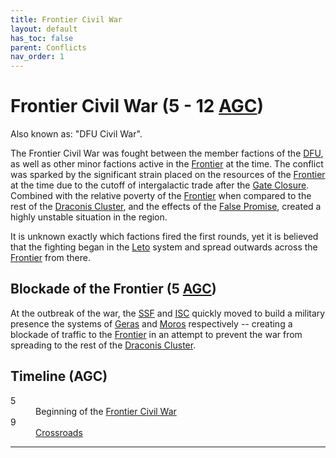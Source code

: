 ```yaml
---
title: Frontier Civil War
layout: default
has_toc: false
parent: Conflicts
nav_order: 1
---
```


# Frontier Civil War (5 - 12 [AGC])
Also known as: "DFU Civil War".

The Frontier Civil War was fought between the member factions of the [DFU], as well as other minor factions active in the [Frontier] at the time. The conflict was sparked by the significant strain placed on the resources of the [Frontier] at the time due to the cutoff of intergalactic trade after the [Gate Closure]. Combined with the relative poverty of the [Frontier] when compared to the rest of the [Draconis Cluster], and the effects of the [False Promise], created a highly unstable situation in the region.

It is unknown exactly which factions fired the first rounds, yet it is believed that the fighting began in the [Leto] system and spread outwards across the [Frontier] from there.

## Blockade of the Frontier (5 [AGC])
At the outbreak of the war, the [SSF] and [ISC] quickly moved to build a military presence the systems of [Geras] and [Moros] respectively -- creating a blockade of traffic to the [Frontier] in an attempt to prevent the war from spreading to the rest of the [Draconis Cluster].

## Timeline (AGC)
<dl>
    <dt>5</dt><dd>Beginning of the <a href="./frontier_civil_war.html">Frontier Civil War</a></dd>
    <dt>9</dt><dd><a href="../events/crossroads.html">Crossroads</a></dd>
</dl>

----

[DFU]: ../../factions/dfu/
[SSF]: ../../factions/ssf/
[ISC]: ../../factions/isc/

[Frontier]: ../../systems/
[Draconis Cluster]: ../../systems/
[Geras]: ../../systems/geras/
[Moros]: ../../systems/moros/

[Leto]: ../../systems/leto/

[False Promise]: ../../culture/movements/false_promise.html

[Gate Closure]: ../../history/events/gate_closure.html

[BGC]: ../../history/#history
[AGC]: ../../history/#history
